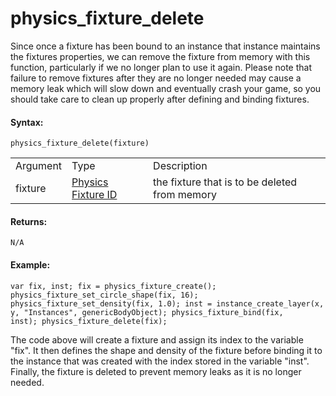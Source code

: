 # physics_fixture_delete

Since once a fixture has been bound to an instance that instance
maintains the fixtures properties, we can remove the fixture from memory
with this function, particularly if we no longer plan to use it again.
Please note that failure to remove fixtures after they are no longer
needed may cause a memory leak which will slow down and eventually crash
your game, so you should take care to clean up properly after defining
and binding fixtures.

#### Syntax:

``` gml
physics_fixture_delete(fixture)
```

|          |                                                                                                                     |                                               |
|----------|---------------------------------------------------------------------------------------------------------------------|-----------------------------------------------|
| Argument | Type                                                                                                                | Description                                   |
| fixture  |  [Physics Fixture ID](../../../../../GameMaker_Language/GML_Reference/Physics/Fixtures/physics_fixture_create)  | the fixture that is to be deleted from memory |

#### Returns:

``` gml
N/A
```

#### Example:

``` gml
var fix, inst; fix = physics_fixture_create(); physics_fixture_set_circle_shape(fix, 16); physics_fixture_set_density(fix, 1.0); inst = instance_create_layer(x, y, "Instances", genericBodyObject); physics_fixture_bind(fix,
inst); physics_fixture_delete(fix);
```

The code above will create a fixture and assign its index to the
variable "fix". It then defines the shape and density of the fixture
before binding it to the instance that was created with the index stored
in the variable "inst". Finally, the fixture is deleted to prevent
memory leaks as it is no longer needed.
